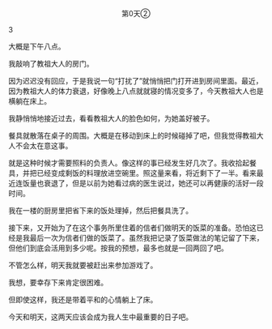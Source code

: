 <p align="center">第0天②</p>

3

大概是下午八点。

我敲响了教祖大人的房门。

因为迟迟没有回应，于是我说一句“打扰了”就悄悄把门打开进到房间里面。最近，因为教祖大人的体力衰退，好像晚上八点就就寝的情况变多了，今天教祖大人也是横躺在床上。

我静悄悄地接近过去，看看教祖大人的脸色如何，为她盖好被子。

餐具就散落在桌子的周围。大概是在移动到床上的时候碰掉了吧，但我觉得教祖大人不会太在意这事。

就是这种时候才需要照料的负责人。像这样的事已经发生好几次了。我收拾起餐具，并把已经变成剩饭的料理放进空碗里。照这量来看，将近剩下了一半。看来最近连饭量也衰退了，但是以前为她看过病的医生说过，她还可以再健康的活好一段时间。

我在一楼的厨房里把省下来的饭处理掉，然后把餐具洗了。

接下来，又开始为了在这个事务所里住着的信者们做明天的饭菜的准备。恐怕这已经是我最后一次为信者们做的饭菜了。虽然我把记录了饭菜做法的笔记留了下来，但他们到底会活用到多少呢。按我的预想，最多也就是一回两回了吧。

不管怎么样，明天我就要被赶出来参加游戏了。

我想，要幸存下来肯定很困难。

但即使这样，我还是带着平和的心情躺上了床。

今天和明天，这两天应该会成为我人生中最重要的日子吧。

